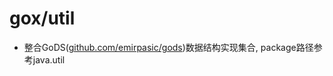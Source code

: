 # gox/util

- 整合GoDS([github.com/emirpasic/gods](github.com/emirpasic/gods))数据结构实现集合, package路径参考java.util
